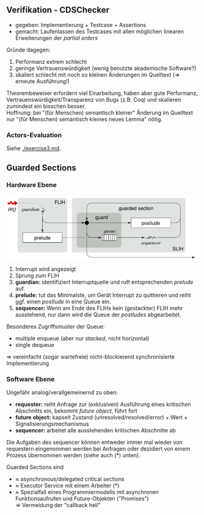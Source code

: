 ## Verifikation - CDSChecker

- gegeben: Implementierung + Testcase + Assertions
- gemacht: Laufenlassen des Testcases mit allen möglichen linearen Erweiterungen der *partial orders*

Gründe dagegen:

1. Performanz extrem schlecht
2. geringe Vertrauenswürdigkeit (wenig benutzte akademische Software?)
3. skaliert schlecht mit noch so kleinen Änderungen im Quelltext (⇒ erneute Ausführung!)

Theorembeweiser erfordern viel Einarbeitung, haben aber gute Performanz, Vertrauenswürdigkeit/Transparenz von Bugs (z.B. Coq) und skalieren zumindest ein bisschen besser.<br>
Hoffnung: bei "(für Menschen) semantisch kleiner" Änderung im Quelltext nur "(für Menschen) semantisch kleines neues Lemma" nötig.

### Actors-Evaluation

Siehe [./exercise3.md](./exercise3.md).

## Guarded Sections

### Hardware Ebene

![](../media/_nice_slide-lec12-guases-model.png)

1. Interrupt wird angezeigt
2. Sprung zum FLIH
3. **guardian:** identifiziert Interruptquelle und ruft entsprechenden *prelude* auf.
4. **prelude:** tut das Minimalste, um Gerät Interrupt zu quittieren und reiht ggf. einen *postlude* in eine Queue ein.
5. **sequencer:** Wenn am Ende des FLIHs kein (gestackter) FLIH mehr ausstehend, nur dann wird die Queue der *postludes* abgearbeitet.

Besonderes Zugriffsmuster der Queue:

- multiple enqueue (aber nur *stacked*, nicht horizontal)
- single dequeue

⇒ vereinfacht (sogar wartefreie) nicht-blockierend synchronisierte Implementierung


### Software Ebene

Ungefähr analog/verallgemeinernd zu oben:

- **requester:** reiht Anfrage zur (exklusiven) Ausführung eines kritischen Abschnitts ein, bekommt *future object*, führt fort
- **future object:** kapselt Zustand (unresolved/resolved/error) + Wert + Signalisierungsmechanismus
- **sequencer:** arbeitet alle ausstehenden kritischen Abschnitte ab

Die Aufgaben des sequencer können entweder immer mal wieder von requestern eingenommen werden bei Anfragen oder dezidiert von einem Prozess übernommen werden (siehe auch (\*) unten).

Guarded Sections sind

- ≈ asynchronous/delegated critical sections
- ≈ Executor Service mit einem Arbeiter (\*)
- ≈ Spezialfall eines Programmiermodells mit asynchronen Funktionsaufrufen und Future-Objekten ("Promises")<br>
  ⇒ Vermeidung der "callback hell"